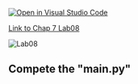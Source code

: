 [![Open in Visual Studio Code](https://classroom.github.com/assets/open-in-vscode-c66648af7eb3fe8bc4f294546bfd86ef473780cde1dea487d3c4ff354943c9ae.svg)](https://classroom.github.com/online_ide?assignment_repo_id=8894891&assignment_repo_type=AssignmentRepo)

[Link to Chap 7 Lab08](https://docs.google.com/presentation/d/16Lg15We_18LVyquswkjr61CDRxR3O9uaTISKX7v8thc/edit#slide=id.g114ede88c96_0_264)

![Lab08](https://nimbus-screenshots.s3.amazonaws.com/s/1da808a2b1d706a6d5b6621e863bf780.png)

## Compete the "main.py"


